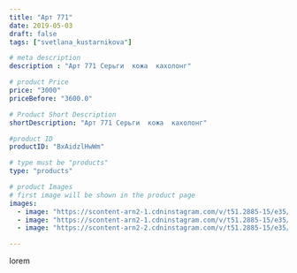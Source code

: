 ```yaml
---
title: "Арт 771"
date: 2019-05-03
draft: false
tags: ["svetlana_kustarnikova"]

# meta description
description : "Арт 771 Серьги  кожа  кахолонг"

# product Price
price: "3000"
priceBefore: "3600.0"

# Product Short Description
shortDescription: "Арт 771 Серьги  кожа  кахолонг"

#product ID
productID: "BxAidzlHwWm"

# type must be "products"
type: "products"

# product Images
# first image will be shown in the product page
images:
  - image: "https://scontent-arn2-1.cdninstagram.com/v/t51.2885-15/e35/57649003_852516525112573_6908356649557556742_n.jpg?se=8&tp=1&_nc_ht=scontent-arn2-1.cdninstagram.com&_nc_cat=101&_nc_ohc=f3dH5SjFVQ0AX-MzZ-V&ccb=7-4&oh=a6f4853617ec6e8318512923cac23226&oe=6083BA05&ig_cache_key=MjAzNTc3ODYwMDY4NDExOTA2NQ%3D%3D.2-ccb7-4"
  - image: "https://scontent-arn2-1.cdninstagram.com/v/t51.2885-15/e35/57552103_462657344473430_6240534213014727475_n.jpg?se=8&tp=1&_nc_ht=scontent-arn2-1.cdninstagram.com&_nc_cat=102&_nc_ohc=aYWOGk3k8lUAX_1qa1Q&ccb=7-4&oh=3def319b8b45fdb08019449a82dab28c&oe=60832076&ig_cache_key=MjAzNTc3ODYwMDcwMDc3MTgwOA%3D%3D.2-ccb7-4"
  - image: "https://scontent-arn2-2.cdninstagram.com/v/t51.2885-15/e35/57649006_345320029521512_6498899452065698822_n.jpg?se=8&tp=1&_nc_ht=scontent-arn2-2.cdninstagram.com&_nc_cat=108&_nc_ohc=BgsfyXusGP4AX9l3lVl&ccb=7-4&oh=9ea4cdaed7036118015b7e28de5d5792&oe=60834E77&ig_cache_key=MjAzNTc3ODYwMDcwMDkxNDUxMA%3D%3D.2-ccb7-4"

---
```

lorem

